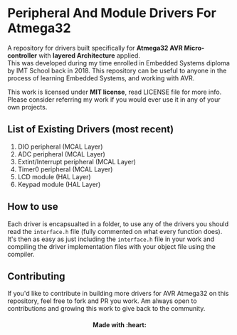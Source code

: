 # Peripheral And Module Drivers For Atmega32

A repository for drivers built specifically for **Atmega32 AVR Micro-controller** with **layered Architecture** applied.  
This was developed during my time enrolled in Embedded Systems diploma by IMT School back in 2018.
This repository can be useful to anyone in the process of learning Embedded Systems, and working with AVR.

This work is licensed under **MIT license**, read LICENSE file for more info. Please consider referring my work if you would ever use it in any of your own projects.


## List of Existing Drivers (most recent)
1. DIO peripheral (MCAL Layer)
2. ADC peripheral (MCAL Layer)
3. Extint/Interrupt peripheral (MCAL Layer)
4. Timer0 peripheral (MCAL Layer)
5. LCD module (HAL Layer)
6. Keypad module (HAL Layer)

## How to use
Each driver is encapsualted in a folder, to use any of the drivers you should read the `interface.h` file (fully commented on what every function does). 
It's then as easy as just including the `interface.h` file in your work and compiling the driver implementation files with your object file using the compiler. 

## Contributing 
If you'd like to contribute in building more drivers for AVR Atmega32 on this repository, feel free to fork and PR you work. Am always open to contributions and growing this work to give back to the community.

<h4 align='center'>Made with :heart:</h4>
